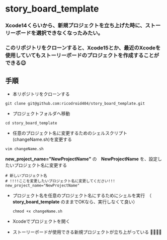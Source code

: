 # story_board_template
### Xcode14くらいから、新規プロジェクトを立ち上げた時に、ストーリーボードを選択できなくなったみたい。
### このリポジトリをクローンすると、Xcode15とか、最近のXcodeを使用していてもストーリーボードのプロジェクトを作成することができる😉

## 手順
- 本リポジトリをクローンする
```
git clone git@github.com:ricodroid404/story_board_template.git
```

- プロジェクトフォルダへ移動
```
cd story_board_template
```

- 任意のプロジェクト名に変更するためのシェルスクリプト(changeName.sh)を変更する
```
vim changeName.sh
```
**new_project_name="NewProjectName"** の　**NewProjectName** を、設定したいプロジェクト名に変更する
```
# 新しいプロジェクト名
# !!!!ここを変更したいプロジェクト名に変更してください!!!
new_project_name="NewProjectName"
```

- プロジェクト名を任意のプロジェクト名にするためにシェルを実行　（ **story_board_template** のままでOKなら、実行しなくて良い）
  ```
  chmod +x changeName.sh
  ```

- Xcodeでプロジェクトを開く

- ストーリーボードが使用できる新規プロジェクトが立ち上がっている 🚀🚀🚀🚀


